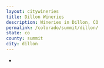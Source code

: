 ```yaml
---
layout: citywineries
title: Dillon Wineries
description: Wineries in Dillon, CO
permalink: /colorado/summit/dillon/
state: co
county: summit
city: dillon
---
```

-
